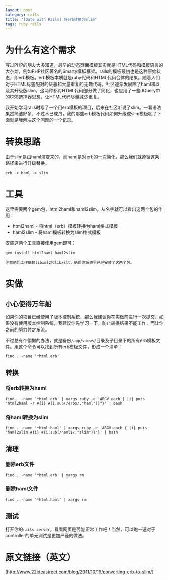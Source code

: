 ```yaml
---
layout: post
category: rails
title: "[Date with Rails] 将erb转换为slim"
tags: ruby rails
---
```


# 为什么有这个需求

写过PHP的朋友大多知道，最早的动态页面模板其实就是HTML代码和模板语言的大杂烩，例如PHP社区著名的Smarty模板框架。rails的模板最初也是这种原始状态，即erb模板。erb模板本质就是ruby代码和HTML代码合体的结果。随着人们对于HTML标签配对的厌恶和大量重复的无趣代码，社区逐渐发展除了haml和以及其升级版slim。这两种都对HTML代码部分做了简化，也应用了一些JQuery中的CSS选择器思想，让HTML代码尽量减少重复。

我开始学习rails时写了一个用erb模板的项目，后来在社区听说了slim。一看语法果然简洁好多，不过木已成舟，我的那些erb模板代码如何升级成slim模板呢？下面就是我解决这个问题的一个记录。

# 转换思路

由于slim是由haml演变来的，而haml是对erb的一次简化，那么我们就遵循这条路径来进行升级替换。

    erb -> haml -> slim

# 工具

这里需要两个gem包，html2haml和haml2slim。从名字就可以看出这两个包的作用：

* html2haml - 将html（erb）模板转换为haml格式模板
* haml2slim - 将haml模板转换为slim格式模板

安装这两个工具直接使用gem即可：

`gem install html2haml haml2slim`

    注意他们工作依赖libxml2和libxslt，确保你系统里已经安装了这两个包。

# 实做

## 小心使得万年船

如果你的项目已经使用了版本控制系统，那么我建议你在实做前进行一次提交。如果没有使用版本控制系统，我建议你先学习一下，防止转换结果不能工作，而让你之前的努力付之东流。

不过总有个偷懒的办法，就是备份`/app/views/`目录及子目录下的所有erb模板文件。用这个命令可以找到所有erb模板文件，形成一个清单：

`find . -name '*html.erb'`

## 转换

### 将erb转换为haml

`find . -name '*html.erb' | xargs ruby -e 'ARGV.each { |i| puts "html2haml -r #{i} #{i.sub(/erb$/,"haml")}"}' | bash`

### 将haml转换为slim

`find . -name '*html.haml' | xargs ruby -e 'ARGV.each { |i| puts "haml2slim #{i} #{i.sub(/haml$/,"slim")}"}' | bash`

## 清理

### 删除erb文件

`find . -name '*html.erb' | xargs rm`

### 删除haml文件

`find . -name '*html.haml' | xargs rm`

## 测试

打开你的`rails server`，看看网页是否能正常工作吧！当然，可以跑一遍对于controller的单元测试是更加严谨的做法。

# 原文链接（英文）

[http://www.22ideastreet.com/blog/2011/10/19/converting-erb-to-slim/]
